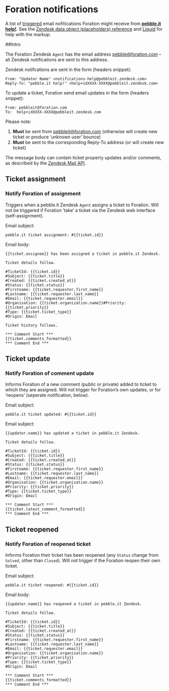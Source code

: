 # Foration notifications

A list of [triggered](https://support.zendesk.com/entries/20011606) email nofitications Foration might receive from **[pebble.it help!](http://help.pebbleit.com)**. See the [Zendesk data object (placeholders) reference](https://support.zendesk.com/entries/20203943) and [Liquid](https://github.com/Shopify/liquid/wiki/Liquid-for-Designers) for help with the markup.

##Intro

The Foration Zendesk `Agent` has the email address [pebble@foration.com](mailto:pebbleit@foration.com) – all Zendesk notifications are sent to this address.

Zendesk notifcations are sent in the form (headers snippet):

	From: "Updater Name" <notifications-help@pebbleit.zendesk.com>
	Reply-To: "pebble.it help!" <help+idXXXX-XXXX@pebbleit.zendesk.com>

To update a ticket, Foration send email updates in the form (headers snippet):

	From: pebbleit@foration.com
	To:  help+idXXXX-XXXX@pebbleit.zendesk.com

Please note:

1. **Must** be sent from pebbleit@foration.com (otherwise will create new ticket or produce ‘unknown user’ bounce)
2. **Must** be sent to the corresponding Reply-To address (or will create new ticket)

The message body can contain ticket property updates and/or comments, as described by the [Zendesk Mail API](https://support.zendesk.com/entries/21543427).

## Ticket assignment

### Notify Foration of assignment

Triggers when a pebble.it Zendesk `Agent` assigns a ticket to Foration. Will not be triggered if Foration ‘take’ a ticket via the Zendesk web interface (self-assignment).

Email subject:

	pebble.it ticket assignment: #{{ticket.id}}

Email body:

	{{ticket.assignee}} has been assigned a ticket in pebble.it Zendesk.
	
	Ticket details follow.
	
	#TicketId: {{ticket.id}}
	#Subject: {{ticket.title}}
	#Created: {{ticket.created_at}}
	#Status: {{ticket.status}}
	#Firstname: {{ticket.requester.first_name}}
	#Lastname: {{ticket.requester.last_name}}
	#Email: {{ticket.requester.email}}
	#Organisation: {{ticket.organization.name}}#Priority: {{ticket.priority}}
	#Type: {{ticket.ticket_type}}
	#Origin: Email
	
	Ticket history follows.
	
	*** Comment Start ***
	{{ticket.comments_formatted}}
	*** Comment End ***

## Ticket update

### Notify Foration of comment update

Informs Foration of a new comment (public or private) added to ticket to which they are assigned. Will not trigger for Foration’s own updates, or for ‘reopens’ (seperate notification, below).

Email subject:

	pebble.it ticket updated: #{{ticket.id}}

Email subject:

	{{updater.name}} has updated a ticket in pebble.it Zendesk.
	
	Ticket details follow.
	
	#TicketId: {{ticket.id}}
	#Subject: {{ticket.title}}
	#Created: {{ticket.created_at}}
	#Status: {{ticket.status}}
	#Firstname: {{ticket.requester.first_name}}
	#Lastname: {{ticket.requester.last_name}}
	#Email: {{ticket.requester.email}}
	#Organisation: {{ticket.organization.name}}
	#Priority: {{ticket.priority}}
	#Type: {{ticket.ticket_type}}
	#Origin: Email
	
	*** Comment Start ***
	{{ticket.latest_comment_formatted}}
	*** Comment End ***

## Ticket reopened

### Notify Foration of reopened ticket

Informs Foration their ticket has been reopened (any `Status` change from `Solved`, other than `Closed`). Will not trigger if the Foration reopen their own ticket.

Email subject:

	pebble.it ticket reopened: #{{ticket.id}}

Email body:

	{{updater.name}} has reopened a ticket in pebble.it Zendesk.
	
	Ticket details follow.
	
	#TicketId: {{ticket.id}}
	#Subject: {{ticket.title}}
	#Created: {{ticket.created_at}}
	#Status: {{ticket.status}}
	#Firstname: {{ticket.requester.first_name}}
	#Lastname: {{ticket.requester.last_name}}
	#Email: {{ticket.requester.email}}
	#Organisation: {{ticket.organization.name}}
	#Priority: {{ticket.priority}}
	#Type: {{ticket.ticket_type}}
	#Origin: Email
	
	*** Comment Start ***
	{{ticket.comments_formatted}}
	*** Comment End ***
